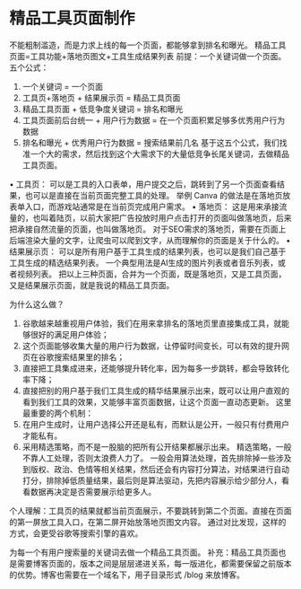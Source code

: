 # 精品工具页面制作

不能粗制滥造，而是力求上线的每一个页面，都能够拿到排名和曝光。
精品工具页面=工具功能+落地页图文+工具生成结果列表
前提：一个关键词做一个页面。
五个公式：

1. 一个关键词 = 一个页面
2. 工具页+落地页 + 结果展示页 = 精品工具页面
3. 精品工具页面 + 低竞争度关键词 = 排名和曝光
4. 工具页面前后台统一 + 用户行为数据 = 在一个页面积累足够多优秀用户行为数据
5. 排名和曝光 + 优秀用户行为数据 = 搜索结果前几名
   基于这五个公式，我们找准一个大的需求，然后找到这个大需求下的大量低竞争长尾关键词，去做精品工具页面。

• 工具页： 可以是工具的入口表单，用户提交之后，跳转到了另一个页面查看结果，也可以是直接在当前页面完整工具的处理。 举例 Canva 的做法是在落地页放表单入口，而游戏站通常是在当前页完成用户需求。
• 落地页： 这是用来承接流量的，也叫着陆页，以前大家把广告投放时用户点击打开的页面叫做落地页，后来把承接自然流量的页面，也叫做落地页。 对于SEO需求的落地页，需要在页面上后端渲染大量的文字，让爬虫可以爬到文字，从而理解你的页面是关于什么的。
• 结果展示页： 可以是所有用户基于工具生成的结果列表，也可以是我们自己基于工具生成的精选结果列表。 一个典型用法是AI生成的图片列表或者音乐列表，或者视频列表。
把以上三种页面，合并为一个页面，既是落地页，又是工具页面，又是结果展示页面，就是我说的精品工具页面。

为什么这么做？

1. 谷歌越来越重视用户体验，我们在用来拿排名的落地页里直接集成工具，就能够很好的满足用户体验；
2. 这个页面能够收集大量的用户行为数据，让停留时间变长，可以有效的提升网页在谷歌搜索结果里的排名；
3. 直接把工具集成进来，还能够提升转化率，因为每多一步跳转，都会导致转化率下降；
4. 直接把别的用户基于我们工具生成的精华结果展示出来，既可以让用户直观的看到我们工具的效果，又能够丰富页面数据，让这个页面一直动态更新。
   这里最重要的两个机制：
5. 在用户生成时，让用户选择公开还是私有，而默认是公开，一般只有付费用户才能私有。
6. 采用精选策略，而不是一股脑的把所有公开结果都展示出来。
   精选策略，一般不靠人工处理，否则太浪费人力了。 一般会用算法处理，首先排除掉一些涉及到版权、政治、色情等相关结果，然后还会有内容打分算法，对结果进行自动打分，排除掉低质量结果，最后则是算法驱动，先把内容展示给少部分人，看看数据再决定是否需要展示给更多人。

个人理解：工具页的结果就都当前页面展示，不要跳转到第二个页面。直接在页面的第一屏放工具入口，在第二屏开始放落地页图文内容。 通过对比发现，这样的方式，会更受谷歌等搜索引擎的喜欢。

为每一个有用户搜索量的关键词去做一个精品工具页面。
补充：精品工具页面也是需要博客页面的，版本之间是层层递进关系，每一版进化，都需要保留之前版本的优势。博客也需要在一个域名下，用子目录形式 /blog 来放博客。
